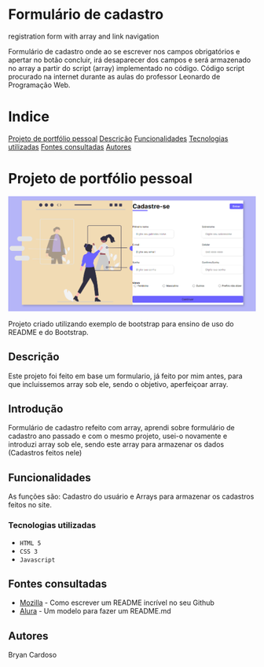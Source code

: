 # Formulário de cadastro
registration form with array and link navigation

Formulário de cadastro onde ao se escrever nos campos obrigatórios e apertar no botão concluir, irá desaparecer dos campos e será armazenado no array a partir do script (array) implementado no código. Código script procurado na internet durante as aulas do professor Leonardo de Programação Web.
# Indice

[Projeto de portfólio pessoal](#projeto-de-portf%C3%B3lio-pessoal)
[Descrição](#descri%C3%A7%C3%A3o)
[Funcionalidades](https://github.com/bryancardosoo/formcadas-w-array#funcionalidades)
[Tecnologias utilizadas](#tecnologias-utilizadas)
[Fontes consultadas](#fontes-consultadas)
[Autores](#autores)  

# Projeto de portfólio pessoal  

![Capa do projeto](assets/img/capa.png)

Projeto criado utilizando exemplo de bootstrap para ensino de uso do README e do Bootstrap.

##   Descrição 

Este projeto foi feito em base um formulario, já feito por mim antes, para que incluissemos array sob ele, sendo o objetivo, aperfeiçoar array.

##   Introdução

Formulário de cadastro refeito com array, aprendi sobre formulário de cadastro ano passado e com o mesmo projeto, usei-o novamente e introduzi array sob ele, sendo este array para armazenar os dados (Cadastros feitos nele)

##   Funcionalidades

As funções são: Cadastro do usuário e Arrays para armazenar os cadastros feitos no site.

### Tecnologias utilizadas

* ``HTML 5``
* ``CSS 3``
* ``Javascript``


## Fontes consultadas
* [Mozilla](https://www.mozilla.org/pt-BR/?v=2) - Como escrever um README incrível no seu Github
* [Alura](https://stackoverflow.com/-) - Um modelo para fazer um README.md
## Autores

Bryan Cardoso
